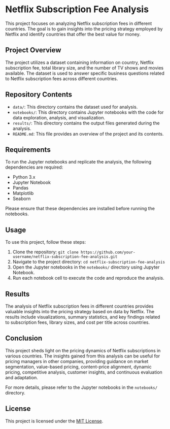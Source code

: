 # Netflix Subscription Fee Analysis

This project focuses on analyzing Netflix subscription fees in different countries. The goal is to gain insights into the pricing strategy employed by Netflix and identify countries that offer the best value for money.

## Project Overview

The project utilizes a dataset containing information on country, Netflix subscription fee, total library size, and the number of TV shows and movies available. The dataset is used to answer specific business questions related to Netflix subscription fees across different countries.

## Repository Contents

- `data/`: This directory contains the dataset used for analysis.
- `notebooks/`: This directory contains Jupyter notebooks with the code for data exploration, analysis, and visualization.
- `results/`: This directory contains the output files generated during the analysis.
- `README.md`: This file provides an overview of the project and its contents.

## Requirements

To run the Jupyter notebooks and replicate the analysis, the following dependencies are required:

- Python 3.x
- Jupyter Notebook
- Pandas
- Matplotlib
- Seaborn

Please ensure that these dependencies are installed before running the notebooks.

## Usage

To use this project, follow these steps:

1. Clone the repository: `git clone https://github.com/your-username/netflix-subscription-fee-analysis.git`
2. Navigate to the project directory: `cd netflix-subscription-fee-analysis`
3. Open the Jupyter notebooks in the `notebooks/` directory using Jupyter Notebook.
4. Run each notebook cell to execute the code and reproduce the analysis.

## Results

The analysis of Netflix subscription fees in different countries provides valuable insights into the pricing strategy based on data by Netflix. The results include visualizations, summary statistics, and key findings related to subscription fees, library sizes, and cost per title across countries.

## Conclusion

This project sheds light on the pricing dynamics of Netflix subscriptions in various countries. The insights gained from this analysis can be useful for pricing managers in other companies, providing guidance on market segmentation, value-based pricing, content-price alignment, dynamic pricing, competitive analysis, customer insights, and continuous evaluation and adaptation.

For more details, please refer to the Jupyter notebooks in the `notebooks/` directory.

## License

This project is licensed under the [MIT License](LICENSE).
